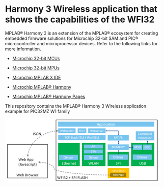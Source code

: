 # Harmony 3 Wireless application that shows the capabilities of the WFI32

MPLAB® Harmony 3 is an extension of the MPLAB® ecosystem for creating embedded firmware solutions for Microchip 32-bit SAM and PIC® microcontroller and microprocessor devices. Refer to the following links for more information.

-   [Microchip 32-bit MCUs](https://www.microchip.com/design-centers/32-bit)

-   [Microchip 32-bit MPUs](https://www.microchip.com/design-centers/32-bit-mpus)

-   [Microchip MPLAB X IDE](https://www.microchip.com/mplab/mplab-x-ide)

-   [Microchip MPLAB® Harmony](https://www.microchip.com/mplab/mplab-harmony)

-   [Microchip MPLAB® Harmony Pages](https://microchip-mplab-harmony.github.io/)


This repository contains the MPLAB® Harmony 3 Wireless application example for PIC32MZ W1 family

![2023-04-18 10_45_32-Networker_WFI32 - PowerPoint](https://github.com/zabooh/networker/blob/master/docs/2023-04-18%2010_45_32-Networker_WFI32%20-%20PowerPoint.png)

